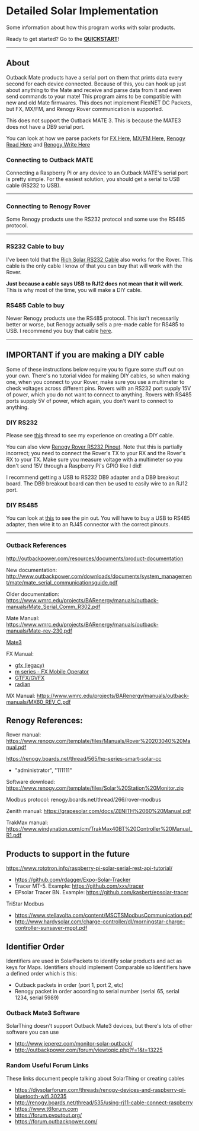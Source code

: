 # Detailed Solar Implementation
Some information about how this program works with solar products.

Ready to get started? Go to the **[QUICKSTART](../docs/quickstart.md)**!

---

## About
Outback Mate products have a serial port on them that prints data every second for each device connected.
Because of this, you can hook up just about anything to the Mate and receive and parse data from it and even send
commands to your mate! This program aims to be compatible with new and old Mate firmwares. This does not implement
FlexNET DC Packets, but FX, MX/FM, and Renogy Rover communication is supported.

This does not support the Outback MATE 3. This is because the MATE3 does not have a DB9 serial port.

You can look at how we parse packets for 
[FX Here](../../core/src/main/java/me/retrodaredevil/solarthing/solar/outback/fx/FXStatusPackets.java),
[MX/FM Here](../../core/src/main/java/me/retrodaredevil/solarthing/solar/outback/mx/MXStatusPackets.java),
[Renogy Read Here](../../core/src/main/java/me/retrodaredevil/solarthing/solar/renogy/rover/modbus/RoverModbusSlaveRead.java) and
[Renogy Write Here](../../core/src/main/java/me/retrodaredevil/solarthing/solar/renogy/rover/modbus/RoverModbusSlaveWrite.java)

### Connecting to Outback MATE
Connecting a Raspberry Pi or any device to an Outback MATE's serial port is pretty simple. For the easiest solution,
you should get a serial to USB cable (RS232 to USB).

---

### Connecting to Renogy Rover
Some Renogy products use the RS232 protocol and some use the RS485 protocol.


---

### RS232 Cable to buy
I've been told that the [Rich Solar RS232 Cable](https://richsolar.com/products/rs232-cable) also works for the Rover.
This cable is the only cable I know of that you can buy that will work with the Rover.

**Just because a cable says USB to RJ12 does not mean that it will work**. This is why most of the time, you will
make a DIY cable.

### RS485 Cable to buy
Newer Renogy products use the RS485 protocol. This isn't necessarily better or worse, but Renogy actually sells
a pre-made cable for RS485 to USB. I recommend you buy that cable [here](https://www.renogy.com/rs485-to-usb-serial-cable/).

---

## IMPORTANT if you are making a DIY cable
Some of these instructions below require you to figure some stuff out on your own. There's no tutorial video
for making DIY cables, so when making one, when you connect to your Rover, make sure you use a multimeter to check
voltages across different pins. Rovers with an RS232 port supply 15V of power, which you do not want to connect to anything.
Rovers with RS485 ports supply 5V of power, which again, you don't want to connect to anything.

### DIY RS232
Please see [this](http://renogy.boards.net/thread/535/using-rj11-cable-connect-raspberry) thread to see my experience on creating a DIY cable.

You can also view [Renogy Rover RS232 Pinout](resources/renogy_rover_rs232_pinout.png). Note that this is partially incorrect;
you need to connect the Rover's TX to your RX and the Rover's RX to your TX. Make sure you measure voltage
with a multimeter so you don't send 15V through a Raspberry Pi's GPIO like I did!

I recommend getting a USB to RS232 DB9 adapter and a DB9 breakout board. The DB9 breakout board can then
be used to easily wire to an RJ12 port.


### DIY RS485
You can look at [this](../solar/resources/DCC%20Charger%20Modbus%20RS485%20V1.7.pdf) to see the pin out.
You will have to buy a USB to RS485 adapter, then wire it to an RJ45 connector with the correct pinouts.

---

### Outback References
http://outbackpower.com/resources/documents/product-documentation

New documentation:
http://www.outbackpower.com/downloads/documents/system_management/mate/mate_serial_communicationsguide.pdf

Older documentation:
https://www.wmrc.edu/projects/BARenergy/manuals/outback-manuals/Mate_Serial_Comm_R302.pdf

Mate Manual:
https://www.wmrc.edu/projects/BARenergy/manuals/outback-manuals/Mate-rev-230.pdf

[Mate3](http://www.outbackpower.com/downloads/documents/system_management/mate3s/mate3s_programmingguide_web.pdf)

FX Manual:

* [gfx (legacy)](http://outbackpower.com/downloads/documents/inverter_chargers/gfx_series/gfx_operators_manual.pdf)
* [m series - FX Mobile Operator](http://outbackpower.com/downloads/documents/inverter_chargers/m_series/fx_mobile_operator.pdf)
* [GTFX/GVFX](http://outbackpower.com/downloads/documents/inverter_chargers/gtfx_gvfx_series/gtfx_gvfx_series_programming_manual.pdf)
* [radian](http://outbackpower.com/downloads/documents/inverter_chargers/radian_8048a_4048a/gs_8048a_4048a_operator.pdf)

MX Manual:
https://www.wmrc.edu/projects/BARenergy/manuals/outback-manuals/MX60_REV_C.pdf


## Renogy References:
Rover manual: https://www.renogy.com/template/files/Manuals/Rover%20203040%20Manual.pdf

https://renogy.boards.net/thread/565/hp-series-smart-solar-cc
* "administrator", "111111"

Software download: https://www.renogy.com/template/files/Solar%20Station%20Monitor.zip

Modbus protocol: renogy.boards.net/thread/266/rover-modbus

Zenith manual: https://grapesolar.com/docs/ZENITH%2060%20Manual.pdf

TrakMax manual: https://www.windynation.com/cm/TrakMax40BT%20Controller%20Manual_R1.pdf

## Products to support in the future

https://www.rototron.info/raspberry-pi-solar-serial-rest-api-tutorial/
* https://github.com/rdagger/Expo-Solar-Tracker
* Tracer MT-5. Example: https://github.com/xxv/tracer
* EPsolar Tracer BN. Example: https://github.com/kasbert/epsolar-tracer

TriStar Modbus
* https://www.stellavolta.com/content/MSCTSModbusCommunication.pdf
* http://www.hardysolar.com/charge-controller/dl/morningstar-charge-controller-sunsaver-mppt.pdf

## Identifier Order
Identifiers are used in SolarPackets to identify solar products and act as keys for Maps. Identifiers should
implement Comparable<Identifier> so Identifiers have a defined order which is this:

* Outback packets in order (port 1, port 2, etc)
* Renogy packet in order according to serial number (serial 65, serial 1234, serial 5989)

### Outback Mate3 Software
SolarThing doesn't support Outback Mate3 devices, but there's lots of other software you can use
* http://www.jeperez.com/monitor-solar-outback/
* http://outbackpower.com/forum/viewtopic.php?f=1&t=13225

### Random Useful Forum Links
These links document people talking about SolarThing or creating cables
* https://diysolarforum.com/threads/renogy-devices-and-raspberry-pi-bluetooth-wifi.30235
* http://renogy.boards.net/thread/535/using-rj11-cable-connect-raspberry
* https://www.t6forum.com
* https://forum.pvoutput.org/
* https://forum.outbackpower.com/
